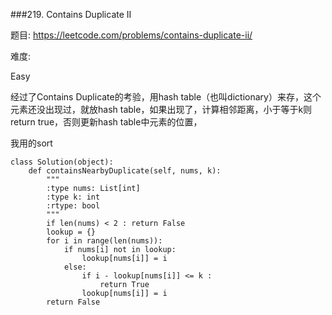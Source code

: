 ###219. Contains Duplicate II

题目:
<https://leetcode.com/problems/contains-duplicate-ii/>


难度:

Easy 


经过了Contains Duplicate的考验，用hash table（也叫dictionary）来存，这个元素还没出现过，就放hash table，如果出现了，计算相邻距离，小于等于k则return true，否则更新hash table中元素的位置，


我用的sort

```
class Solution(object):
    def containsNearbyDuplicate(self, nums, k):
        """
        :type nums: List[int]
        :type k: int
        :rtype: bool
        """
        if len(nums) < 2 : return False
        lookup = {}
        for i in range(len(nums)):
            if nums[i] not in lookup:
                lookup[nums[i]] = i
            else:
                if i - lookup[nums[i]] <= k :
                    return True
                lookup[nums[i]] = i
        return False
```